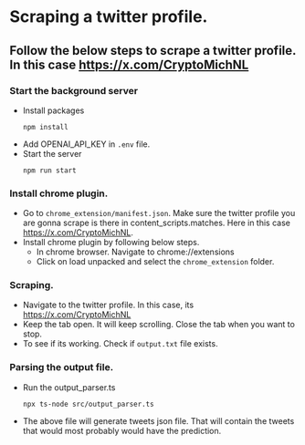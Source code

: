 # Scraping a twitter profile. 
## Follow the below steps to scrape a twitter profile. In this case https://x.com/CryptoMichNL

### Start the background server
- Install packages
  ```
  npm install
  ```
- Add OPENAI_API_KEY in `.env` file.
- Start the server
  ```
  npm run start
  ```

### Install chrome plugin.
- Go to `chrome_extension/manifest.json`. Make sure the twitter profile you are gonna scrape is there in content_scripts.matches. Here in this case https://x.com/CryptoMichNL.
- Install chrome plugin by following below steps.
  - In chrome browser. Navigate to chrome://extensions
  - Click on load unpacked and select the `chrome_extension` folder.

 ### Scraping.
 - Navigate to the twitter profile. In this case, its https://x.com/CryptoMichNL
 - Keep the tab open. It will keep scrolling. Close the tab when you want to stop.
 - To see if its working. Check if `output.txt` file exists.

 ### Parsing the output file.
 - Run the output_parser.ts
   ```
   npx ts-node src/output_parser.ts
   ```
 - The above file will generate tweets json file. That will contain the tweets that would most probably would have the prediction.
